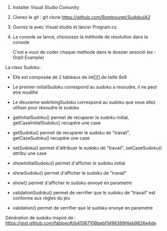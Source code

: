 1. Installer Visual Studio Comunity

2. Clonez le git : git clone https://github.com/Bombounet/SudokuIA2

3. Ouvrez le avec Visual studio et lancer Program.cs

4. La console se lance, choisissez la méthode de résolution dans la console

    C'est a vous de coder chaque methode dans le dossier associé (ex : Grp0 Example)




La class Sudoku : 
  - Elle est composée de 2 tableaux de int[][] de taille 9x9

  - Le premier initialSudoku correspond au sudoku a resoudre, il ne peut etre modifié

  - Le deuxieme wokrkingSudoku correspond au sudoku que vous allez utiliser pour résoudre le sudoku

  - getInitialSudoku() permet de recuperer le sudoku initial, getCaseInitialSudoku() recupére une case

  - getSudoku() permet de recuperer le sudoku de "travail", getCaseSudoku() recupére une case

  - setSudoku() permet d'attribuer le sudoku de "travail", setCaseSudoku() attribu une case

  - showInitialSudoku() permet d'afficher le sudoku initial

  - showSudoku() permet d'afficher le sudoku de "travail"

  - show() permet d'afficher le sudoku envoyé en parametre

  - validationSudoku() permet de verrifier que le sudoku de "travail" est conforme aux règles du jeu

  - validation() permet de verrifier que le sudoku envoyé en parametre


Génération de sudoku inspiré de : https://gist.github.com/fabiosoft/b41067106bebf1498399f4eb9826e4de
